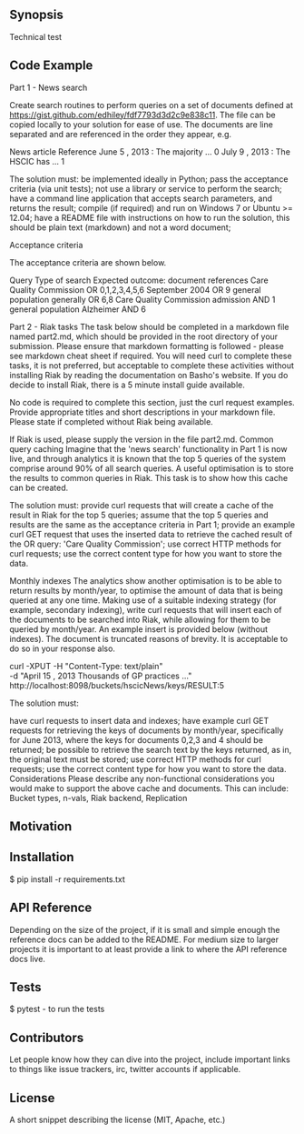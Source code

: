 ## Synopsis

Technical test

## Code Example

Part 1 - News search

Create search routines to perform queries on a set of documents defined at https://gist.github.com/edhiley/fdf7793d3d2c9e838c11. The file can be copied locally to your solution for ease of use. The documents are line separated and are referenced in the order they appear, e.g.

News article                        Reference
June 5 , 2013 : The majority ...    0
July 9 , 2013 : The HSCIC has ...   1

The solution must:
be implemented ideally in Python;
pass the acceptance criteria (via unit tests);
not use a library or service to perform the search;
have a command line application that accepts search parameters, and returns the result;
compile (if required) and run on Windows 7 or Ubuntu >= 12.04;
have a README file with instructions on how to run the solution, this should be plain text (markdown) and not a word document;

Acceptance criteria

The acceptance criteria are shown below.

Query                               Type of search      Expected outcome: document references
Care Quality Commission             OR                  0,1,2,3,4,5,6
September 2004                      OR                  9
general population generally        OR                  6,8
Care Quality Commission admission   AND                 1
general population Alzheimer        AND                 6


Part 2 - Riak tasks
The task below should be completed in a markdown file named part2.md, which should be provided in the root directory of your submission.
Please ensure that markdown formatting is followed - please see markdown cheat sheet if required. You will need curl to complete these tasks,
it is not preferred, but acceptable to complete these activities without installing Riak by reading the documentation on Basho's website.
If you do decide to install Riak, there is a 5 minute install guide available.

No code is required to complete this section, just the curl request examples.
Provide appropriate titles and short descriptions in your markdown file.
Please state if completed without Riak being available.

If Riak is used, please supply the version in the file part2.md.
Common query caching
Imagine that the 'news search' functionality in Part 1 is now live, and through analytics it is known that the top 5 queries of the system
comprise around 90% of all search queries. A useful optimisation is to store the results to common queries in Riak. This task is to show
how this cache can be created.

The solution must:
provide curl requests that will create a cache of the result in Riak for the top 5 queries;
assume that the top 5 queries and results are the same as the acceptance criteria in Part 1;
provide an example curl GET request that uses the inserted data to retrieve the cached result of the OR query: 'Care Quality Commission';
use correct HTTP methods for curl requests;
use the correct content type for how you want to store the data.

Monthly indexes
The analytics show another optimisation is to be able to return results by month/year, to optimise the amount of data that is being queried at any one time.
Making use of a suitable indexing strategy (for example, secondary indexing), write curl requests that will insert each of the documents to be searched into Riak, while allowing for them to be queried by month/year.
An example insert is provided below (without indexes). The document is truncated reasons of brevity. It is acceptable to do so in your response also.

curl -XPUT   -H "Content-Type: text/plain"  \
             -d "April 15 , 2013 Thousands of GP practices ..." \
             http://localhost:8098/buckets/hscicNews/keys/RESULT:5

The solution must:

have curl requests to insert data and indexes;
have example curl GET requests for retrieving the keys of documents by month/year, specifically for June 2013, where the keys for documents 0,2,3 and 4 should be returned;
be possible to retrieve the search text by the keys returned, as in, the original text must be stored;
use correct HTTP methods for curl requests;
use the correct content type for how you want to store the data.
Considerations
Please describe any non-functional considerations you would make to support the above cache and documents.
This can include:
Bucket types,
n-vals,
Riak backend,
Replication

## Motivation


## Installation

$ pip install -r requirements.txt


## API Reference

Depending on the size of the project, if it is small and simple enough the reference docs can be added to the README. For medium size to larger projects it is important to at least provide a link to where the API reference docs live.

## Tests

$ pytest - to run the tests

## Contributors

Let people know how they can dive into the project, include important links to things like issue trackers, irc, twitter accounts if applicable.

## License

A short snippet describing the license (MIT, Apache, etc.)








